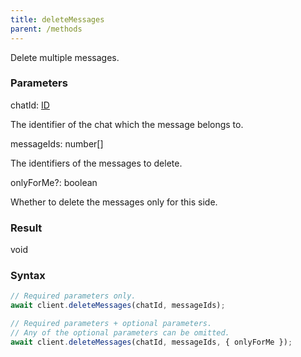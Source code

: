 ```yaml
---
title: deleteMessages
parent: /methods
---
```


Delete multiple messages.<span class="select-none">  </span>

### Parameters 

<div class="flex flex-col gap-3"><div><div class="font-mono" id="p_chatId" data-anchor><span class="font-bold">chatId</span><span class="opacity-50">:</span> <a href="/types/id"  >ID</a></div><div class="pl-3"><div class="no-margin">

The identifier of the chat which the message belongs to.

</div></div></div><div><div class="font-mono" id="p_messageIds" data-anchor><span class="font-bold">messageIds</span><span class="opacity-50">:</span> <span>number</span><span class="opacity-50">[]</span></div><div class="pl-3"><div class="no-margin">

The identifiers of the messages to delete.

</div></div></div><div class="flex flex-col gap-3"><div><div class="flex gap-2"><div class="font-mono p" id="p_onlyForMe" data-anchor><span class="font-bold">onlyForMe</span><span class="opacity-50"><span title="Optional" class="cursor-help">?</span>:</span> <span>boolean</span></div></div><div class="pl-3"><div class="no-margin">

Whether to delete the messages only for this side.

</div></div></div></div></div>

### Result 

<div class="font-mono"><span>void</span></div>

### Syntax

```ts
// Required parameters only.
await client.deleteMessages(chatId, messageIds);

// Required parameters + optional parameters.
// Any of the optional parameters can be omitted.
await client.deleteMessages(chatId, messageIds, { onlyForMe });
```



